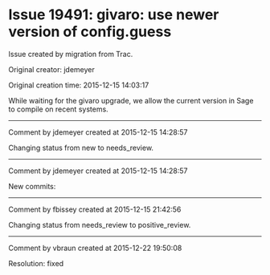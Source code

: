 # Issue 19491: givaro: use newer version of config.guess

Issue created by migration from Trac.

Original creator: jdemeyer

Original creation time: 2015-12-15 14:03:17

While waiting for the givaro upgrade, we allow the current version in Sage to compile on recent systems.


---

Comment by jdemeyer created at 2015-12-15 14:28:57

Changing status from new to needs_review.


---

Comment by jdemeyer created at 2015-12-15 14:28:57

New commits:


---

Comment by fbissey created at 2015-12-15 21:42:56

Changing status from needs_review to positive_review.


---

Comment by vbraun created at 2015-12-22 19:50:08

Resolution: fixed
